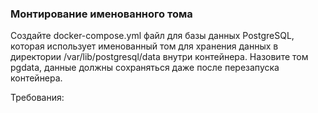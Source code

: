 
### Монтирование именованного тома

Создайте docker-compose.yml файл для базы данных PostgreSQL, которая использует именованный том для хранения данных в директории /var/lib/postgresql/data внутри контейнера. Назовите том pgdata, данные должны сохраняться даже после перезапуска контейнера.

Требования:
